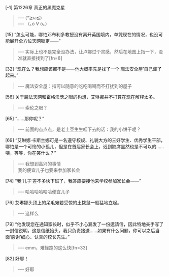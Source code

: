 
[-1] 第1226章 真正的黑魔克星
>--- (*≧ω≦)<br>
>--- （｡ò ∀ ó｡）<br>

[15] “怎么可能，哪怕邓布利多教授没有离开英国境内，单凭现在的情况，也没可能展开全方位天网锁定——”
>--- 实际上也不是完全没办法，让卢娜过个灵感，然后在地图上指一下，没准就直接找到了[fn=8]<br>

[32] “现在么？我想应该都不是——他大概率先是找了一个‘魔法安全屋’自己藏了起来。”
>--- 魔法安全屋：指可以随意的吃吃喝喝而不打扰到的屋子<br>

[56] 关于魔法天网和霍格沃茨之眼的构想，艾琳娜并不打算在现在解释太多。
>--- 索伦之眼？<br>

[65] “……那你呢？”
>--- 前面的点点点，是老土豆生生咽下去的话：我的小饼干呢？<br>

[69] “艾琳娜·卡斯兰娜可是一名遵守校规、礼貌大方的三好学生、优秀学生干部，哪怕是一个可怜的小孤儿，但是在首届家长会上，迟到缺席显然也是不可以的……咦，等等，你在笑什么？”
>--- 我想到高兴的事情  
我的便宜儿子也要来参加家长会<br>

[74] “我‘儿子’差不多快下班了，我答应要接他来学校参加家长会——”
>--- 哈哈哈哈哈哈便宜儿子<br>

[76] 艾琳娜头顶上的呆毛宛若受惊的土拨鼠一般猛地立起。
>--- 这样么<br>

[79] “他发现您在通知家长时，似乎不小心漏发了一份邀请信，因此特地亲手写了一封信说明，这是信纸抬头，我只负责接送……如果有什么问题，你可以之后当面‘感谢’细心、认真的校长先生。”
>--- emm，难怪跑的这么快[fn=33]<br>

[82] 好耶！
>--- 好耶<br>
